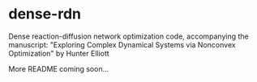 # dense-rdn
Dense reaction-diffusion network optimization code, accompanying the manuscript:
"Exploring Complex Dynamical Systems via Nonconvex Optimization" by Hunter Elliott

More README coming soon...
